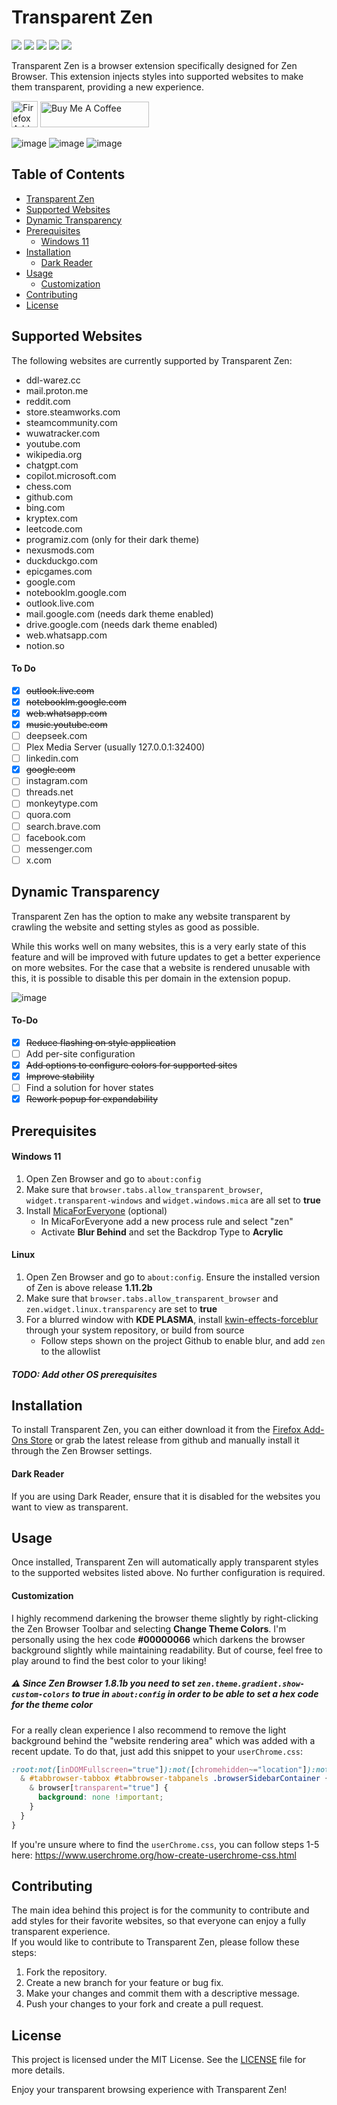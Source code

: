 # Transparent Zen

<p>
    <a href="https://opensource.org/licenses/MIT"><img src="https://img.shields.io/badge/License-MIT-yellow.svg"></a>
    <a href="https://github.com/amnweb/yasb"><img src="https://img.shields.io/github/languages/top/frostybiscuit/transparent-zen"></a>
    <a href="https://github.com/amnweb/yasb/issues"><img src="https://img.shields.io/github/issues/frostybiscuit/transparent-zen?label=Issues"></a>
    <a href="https://github.com/amnweb/yasb/releases"><img src="https://img.shields.io/github/downloads/frostybiscuit/transparent-zen/total?label=Total%20Downloads"></a>
    <a href="https://github.com/amnweb/yasb/releases/latest"><img src="https://img.shields.io/github/v/release/frostybiscuit/transparent-zen?label=Latest%20Release"></a>
</p>

Transparent Zen is a browser extension specifically designed for Zen Browser. This extension injects styles into supported websites to make them transparent, providing a new experience.

<p>
    <a href="https://addons.mozilla.org/en-US/firefox/addon/transparent-zen/"><img alt="Firefox Add-Ons" src="https://blog.mozilla.org/addons/files/2015/11/get-the-addon.png" height="42"></a>
    <a href="https://www.buymeacoffee.com/frostybiscuit" target="_blank"><img src="https://cdn.buymeacoffee.com/buttons/default-orange.png" alt="Buy Me A Coffee" height="41" width="174"></a>
</p>

![image](https://github.com/user-attachments/assets/98340649-945a-439c-a5a3-d9794434369c)
![image](https://github.com/user-attachments/assets/daed97cd-9533-4b17-83da-4107defece39)
![image](https://github.com/user-attachments/assets/df0adf7d-2b71-4e2c-90ab-011bb5958de4)

## Table of Contents

- [Transparent Zen](#transparent-zen)
- [Supported Websites](#supported-websites)
- [Dynamic Transparency](#dynamic-transparency)
- [Prerequisites](#prerequisites)
    - [Windows 11](#windows-11)
- [Installation](#installation)
    - [Dark Reader](#dark-reader)
- [Usage](#usage)
    - [Customization](#customization)
- [Contributing](#contributing)
- [License](#license)

## Supported Websites

The following websites are currently supported by Transparent Zen:

- ddl-warez.cc
- mail.proton.me
- reddit.com
- store.steamworks.com
- steamcommunity.com
- wuwatracker.com
- youtube.com
- wikipedia.org
- chatgpt.com
- copilot.microsoft.com
- chess.com
- github.com
- bing.com
- kryptex.com
- leetcode.com
- programiz.com (only for their dark theme)
- nexusmods.com
- duckduckgo.com
- epicgames.com
- google.com
- notebooklm.google.com
- outlook.live.com
- mail.google.com (needs dark theme enabled)
- drive.google.com (needs dark theme enabled)
- web.whatsapp.com
- notion.so

#### To Do
- [x] ~~outlook.live.com~~
- [x] ~~notebooklm.google.com~~
- [x] ~~web.whatsapp.com~~
- [x] ~~music.youtube.com~~
- [ ] deepseek.com
- [ ] Plex Media Server (usually 127.0.0.1:32400)
- [ ] linkedin.com
- [x] ~~google.com~~
- [ ] instagram.com
- [ ] threads.net
- [ ] monkeytype.com
- [ ] quora.com
- [ ] search.brave.com
- [ ] facebook.com
- [ ] messenger.com
- [ ] x.com

## Dynamic Transparency
Transparent Zen has the option to make any website transparent by crawling the website and setting styles as good as possible.

While this works well on many websites, this is a very early state of this feature and will be improved with future updates to get a better experience on more websites. For the case that a website is rendered unusable with this, it is possible to disable this per domain in the extension popup.

![image](https://github.com/user-attachments/assets/bb86f9d3-2fe8-4143-a86e-df917babe59d)

#### To-Do
- [x] ~~Reduce flashing on style application~~
- [ ] Add per-site configuration
- [x] ~~Add options to configure colors for supported sites~~
- [x] ~~Improve stability~~
- [ ] Find a solution for hover states
- [x] ~~Rework popup for expandability~~

## Prerequisites
#### Windows 11
1. Open Zen Browser and go to `about:config`
2. Make sure that `browser.tabs.allow_transparent_browser`, `widget.transparent-windows` and `widget.windows.mica` are all set to **true**
3. Install [MicaForEveryone](https://github.com/MicaForEveryone/MicaForEveryone) (optional)
    - In MicaForEveryone add a new process rule and select "zen"
    - Activate **Blur Behind** and set the Backdrop Type to **Acrylic**

#### Linux
1. Open Zen Browser and go to `about:config`. Ensure the installed version of Zen is above release **1.11.2b**
2. Make sure that `browser.tabs.allow_transparent_browser` and `zen.widget.linux.transparency` are set to **true**
3. For a blurred window with **KDE PLASMA**, install [kwin-effects-forceblur](https://github.com/taj-ny/kwin-effects-forceblur) through your system repository, or build from source
    - Follow steps shown on the project Github to enable blur, and add `zen` to the allowlist

##### TODO: Add other OS prerequisites

## Installation

To install Transparent Zen, you can either download it from the [Firefox Add-Ons Store](https://addons.mozilla.org/en-US/firefox/addon/transparent-zen) or grab the latest release from github and manually install it through the Zen Browser settings.

#### Dark Reader
If you are using Dark Reader, ensure that it is disabled for the websites you want to view as transparent.

## Usage

Once installed, Transparent Zen will automatically apply transparent styles to the supported websites listed above. No further configuration is required.

#### Customization
I highly recommend darkening the browser theme slightly by right-clicking the Zen Browser Toolbar and selecting **Change Theme Colors**. I'm personally using the hex code **#00000066** which darkens the browser background slightly while maintaining readability. But of course, feel free to play around to find the best color to your liking!

##### ⚠️ Since Zen Browser 1.8.1b you need to set `zen.theme.gradient.show-custom-colors` to **true** in `about:config` in order to be able to set a hex code for the theme color

For a really clean experience I also recommend to remove the light background behind the "website rendering area" which was added with a recent update. To do that, just add this snippet to your `userChrome.css`:

```css
:root:not([inDOMFullscreen="true"]):not([chromehidden~="location"]):not([chromehidden~="toolbar"]) {
  & #tabbrowser-tabbox #tabbrowser-tabpanels .browserSidebarContainer {
    & browser[transparent="true"] {
      background: none !important;
    }
  }
}
```
If you're unsure where to find the `userChrome.css`, you can follow steps 1-5 here: https://www.userchrome.org/how-create-userchrome-css.html

## Contributing

The main idea behind this project is for the community to contribute and add styles for their favorite websites, so that everyone can enjoy a fully transparent experience.
<br>
If you would like to contribute to Transparent Zen, please follow these steps:

1. Fork the repository.
2. Create a new branch for your feature or bug fix.
3. Make your changes and commit them with a descriptive message.
4. Push your changes to your fork and create a pull request.

## License

This project is licensed under the MIT License. See the [LICENSE](LICENSE) file for more details.

Enjoy your transparent browsing experience with Transparent Zen!
